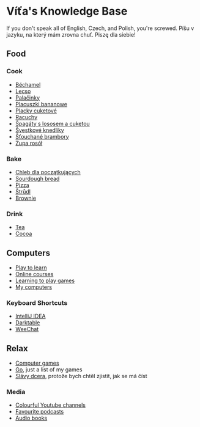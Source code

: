 # Víťa's Knowledge Base

If you don't speak all of English, Czech, and Polish, you're screwed. Píšu v jazyku, na který mám zrovna chuť. Piszę dla siebie!


## Food

### Cook

* [Béchamel](cook/bechamel.md)
* [Lecso](cook/lecso.md)
* [Palačinky](cook/palacinky.md)
* [Placuszki bananowe](cook/placuszki-bananowe.md)
* [Placky cuketové](cook/placky-cuketove.md)
* [Racuchy](cook/racuchy.md)
* [Špagáty s lososem a cuketou](cook/spagety-losos-cuketa.md)
* [Švestkové knedlíky](cook/svestkove-knedliky.md)
* [Šťouchané brambory](cook/stouchane.md)
* [Zupa rosół](cook/zupa.md)

### Bake

* [Chleb dla początkujących](cook/easy-bread.md)
* [Sourdough bread](cook/bread.md)
* [Pizza](cook/pizza.md)
* [Štrůdl](cook/strudl.md)
* [Brownie](cook/brownie.md)

### Drink

* [Tea](drink/tea.md)
* [Cocoa](drink/cocoa.md)


## Computers

* [Play to learn](comp/play.md)
* [Online courses](comp/courses.md)
* [Learning to play games](comp/games.md)
* [My computers](comp/computers.md)

### Keyboard Shortcuts

* [IntelliJ IDEA](comp/shortcuts/intellij.md)
* [Darktable](comp/shortcuts/darktable.md)
* [WeeChat](comp/shortcuts/weechat.md)


## Relax

* [Computer games](relax/computer-games.md)
* [Go](go/go.md), just a list of my games
* [Slávy dcera](relax/slavy-dcera.md), protože bych chtěl zjistit, jak se má číst

### Media

* [Colourful Youtube channels](media/youtube.md)
* [Favourite podcasts](media/podcasts.md)
* [Audio books](media/audiobooks.md)
